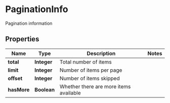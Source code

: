 

# PaginationInfo

Pagination information

## Properties

| Name | Type | Description | Notes |
|------------ | ------------- | ------------- | -------------|
|**total** | **Integer** | Total number of items |  |
|**limit** | **Integer** | Number of items per page |  |
|**offset** | **Integer** | Number of items skipped |  |
|**hasMore** | **Boolean** | Whether there are more items available |  |



